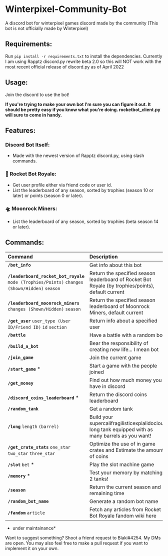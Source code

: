 # Winterpixel-Community-Bot
 A discord bot for winterpixel games discord made by the community (This bot is not officially made by Winterpixel)

## Requirements:
Run `pip install -r requirements.txt` to install the dependencies. Currently I am using Rapptz discord.py rewrite beta 2.0 so this will NOT work with the most recent official release of discord.py as of April 2022

## Usage: 

Join the discord to use the bot!

**If you're trying to make your own bot I'm sure you can figure it out. It should be pretty easy if you know what you're doing. rocketbot_client.py will sure to come in handy.**

## Features:

### Discord Bot Itself:
- Made with the newest version of Rapptz discord.py, using slash commands.

### 🚀 Rocket Bot Royale:
- Get user profile either via friend code or user id.
- List the leaderboard of any season, sorted by trophies (season 10 or later) or points (season 0 or later).

### 🛸 Moonrock Miners:
- List the leaderboard of any season, sorted by trophies (beta season 14 or later).

## Commands:
| **Command** | **Description** |
| :--- |:---|
| **`/bot_info`** | Get info about this bot |
| **`/leaderboard_rocket_bot_royale`** `mode (Trophies/Points)` `changes (Shown/Hidden)` `season`| Return the specified season leaderboard of Rocket Bot Royale (by trophies/points), default current |
| **`/leaderboard_moonrock_miners`** `changes (Shown/Hidden)` `season`| Return the specified season leaderboard of Moonrock Miners, default current |
| **`/get_user`** `user_type (User ID/Friend ID)` `id` `section`| Return info about a specified user |
| **`/battle`** | Have a battle with a random bot! |
| **`/build_a_bot`** | Bear the responsibility of creating new life... I mean bot |
| **`/join_game`** | Join the current game |
| **`/start_game`**  *| Start a game with the people joined |
| **`/get_money`** | Find out how much money you have in discord |
| **`/discord_coins_leaderboard`** *| Return the discord coins leaderboard |
| **`/random_tank`** | Get a random tank |
| **`/long`** `length` `(barrel)`  | Build your supercalifragilisticexpialidocious long tank equipped with as many barrels as you want! |
| **`/get_crate_stats`** `one_star` `two_star` `three_star` | Optimize the use of in game crates and Estimate the amount of coins |
| **`/slot`** `bet` * | Play the slot machine game |
| **`/memory`** * | Test your memory by matching 2 tanks! |
| **`/season`** | Return the current season and remaining time |
| **`/random_bot_name`** | Generate a random bot name |
| **`/fandom`** `article` | Fetch any articles from Rocket Bot Royale fandom wiki here |

- under maintainance*

Want to suggest something? Shoot a friend request to Blaki#4254. My DMs are open. You may also feel free to make a pull request if you want to implement it on your own.
